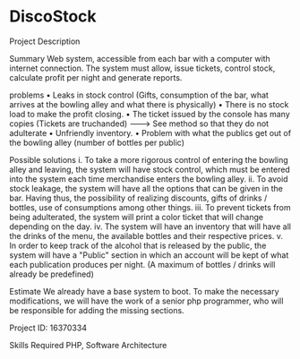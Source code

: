# DiscoStock

Project Description

Summary
Web system, accessible from each bar with a computer with internet connection. The system must allow, issue tickets, control stock, calculate profit per night and generate reports.

problems
• Leaks in stock control (Gifts, consumption of the bar, what arrives at the bowling alley and what there is physically)
• There is no stock load to make the profit closing.
• The ticket issued by the console has many copies (Tickets are truchanded) ---> See method so that they do not adulterate
• Unfriendly inventory.
• Problem with what the publics get out of the bowling alley (number of bottles per public)

Possible solutions
i. To take a more rigorous control of entering the bowling alley and leaving, the system will have stock control, which must be entered into the system each time merchandise enters the bowling alley.
ii. To avoid stock leakage, the system will have all the options that can be given in the bar. Having thus, the possibility of realizing discounts, gifts of drinks / bottles, use of consumptions among other things.
iii. To prevent tickets from being adulterated, the system will print a color ticket that will change depending on the day.
iv. The system will have an inventory that will have all the drinks of the menu, the available bottles and their respective prices.
v. In order to keep track of the alcohol that is released by the public, the system will have a "Public" section in which an account will be kept of what each publication produces per night. (A maximum of bottles / drinks will already be predefined)

Estimate
We already have a base system to boot.
To make the necessary modifications, we will have the work of a senior php programmer, who will be responsible for adding the missing sections.

Project ID: 16370334

Skills Required
PHP,  Software Architecture
